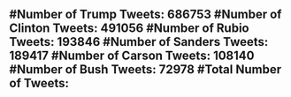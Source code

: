 #Number of Trump Tweets: 686753
#Number of Clinton Tweets: 491056
#Number of Rubio Tweets: 193846
#Number of Sanders Tweets: 189417
#Number of Carson Tweets: 108140
#Number of Bush Tweets: 72978
#Total Number of Tweets:  
---
